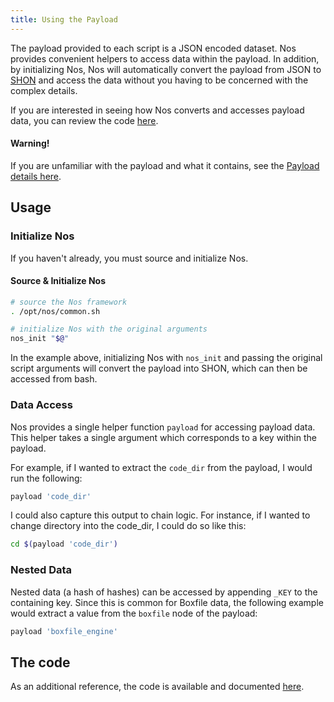```yaml
---
title: Using the Payload
---
```


The payload provided to each script is a JSON encoded dataset. Nos provides convenient helpers to access data within the payload. In addition, by initializing Nos, Nos will automatically convert the payload from JSON to [SHON](https://github.com/nanopack/shon) and access the data without you having to be concerned with the complex details.

If you are interested in seeing how Nos converts and accesses payload data, you can review the code [here](https://github.com/nanobox-io/nanobox-nos/blob/master/lib/payload.sh#L4-L10).

#### Warning!

If you are unfamiliar with the payload and what it contains, see the [Payload details here](/engines/scripts#payload).

## Usage

### Initialize Nos

If you haven't already, you must source and initialize Nos.

#### Source & Initialize Nos
```bash
# source the Nos framework
. /opt/nos/common.sh

# initialize Nos with the original arguments
nos_init "$@"
```

In the example above, initializing Nos with `nos_init` and passing the original script arguments will convert the payload into SHON, which can then be accessed from bash.

### Data Access

Nos provides a single helper function `payload` for accessing payload data. This helper takes a single argument which corresponds to a key within the payload.

For example, if I wanted to extract the `code_dir` from the payload, I would run the following:

```bash
payload 'code_dir'
```

I could also capture this output to chain logic. For instance, if I wanted to change directory into the code_dir, I could do so like this:

```bash
cd $(payload 'code_dir')
```

### Nested Data

Nested data (a hash of hashes) can be accessed by appending `_KEY` to the containing key. Since this is common for Boxfile data, the following example would extract a value from the `boxfile` node of the payload:

```bash
payload 'boxfile_engine'
```

## The code

As an additional reference, the code is available and documented [here](https://github.com/nanobox-io/nanobox-nos/blob/master/lib/payload.sh#L12-L20).
